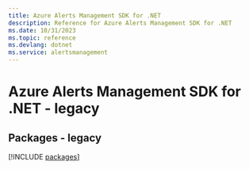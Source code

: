 ```yaml
---
title: Azure Alerts Management SDK for .NET
description: Reference for Azure Alerts Management SDK for .NET
ms.date: 10/31/2023
ms.topic: reference
ms.devlang: dotnet
ms.service: alertsmanagement
---
```

# Azure Alerts Management SDK for .NET - legacy
## Packages - legacy
[!INCLUDE [packages](alerts-management-index.md)]